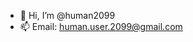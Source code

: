 - 👋 Hi, I’m @human2099
- 📫 Email: human.user.2099@gmail.com

<!---
human2099/human2099 is a ✨ special ✨ repository because its `README.md` (this file) appears on your GitHub profile.
You can click the Preview link to take a look at your changes.
--->
